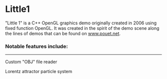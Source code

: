 # Little1

"Little 1" is a C++ OpenGL graphics demo originally created in 2006 using fixed function OpenGL. It was created in the spirit of the demo scene along the lines of demos that can be found on www.pouet.net.

### Notable features include:
--------------------------
Custom "OBJ" file reader

Lorentz attractor particle system


